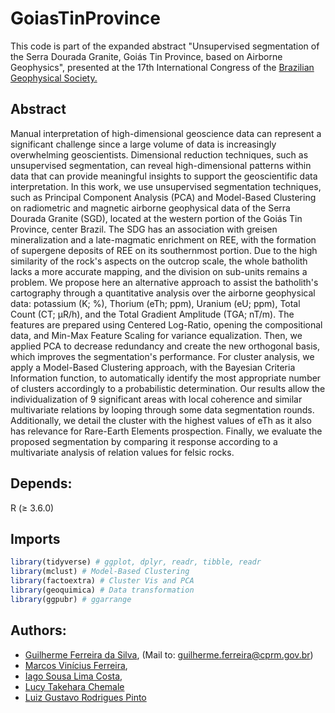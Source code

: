 # GoiasTinProvince

This code is part of the expanded abstract "Unsupervised segmentation of  the Serra Dourada Granite, Goiás Tin Province, based on Airborne Geophysics", presented 
at the 17th International Congress of the [Brazilian Geophysical Society.](https://sbgf.org.br/congresso/)

## Abstract
Manual interpretation of high-dimensional geoscience data can represent a significant challenge since a large volume of data is increasingly overwhelming geoscientists. Dimensional reduction techniques, such as unsupervised segmentation, can reveal high-dimensional patterns within data that can provide meaningful insights to support the geoscientific data interpretation. In this work, we use unsupervised segmentation techniques, such as Principal Component Analysis (PCA)  and Model-Based Clustering on radiometric and magnetic airborne geophysical data of the Serra Dourada Granite (SGD), located at the western portion of the Goiás Tin Province, center Brazil. The SDG has an association with greisen mineralization and a late-magmatic enrichment on REE, with the formation of supergene deposits of REE on its southernmost portion. Due to the high similarity of the rock's aspects on the outcrop scale, the whole batholith lacks a more accurate mapping, and the division on sub-units remains a problem. We propose here an alternative approach to assist the batholith's cartography through a quantitative analysis over the airborne geophysical data: potassium (K; %), Thorium (eTh; ppm), Uranium (eU; ppm), Total Count (CT; µR/h), and the Total Gradient Amplitude (TGA; nT/m). The features are prepared using Centered Log-Ratio, opening the compositional data, and Min-Max Feature Scaling for variance equalization. Then, we applied PCA to decrease redundancy and create the new orthogonal basis, which improves the segmentation's performance. For cluster analysis, we apply a Model-Based Clustering approach, with the Bayesian Criteria Information function, to automatically identify the most appropriate number of clusters accordingly to a probabilistic determination. Our results allow the individualization of 9 significant areas with local coherence and similar multivariate relations by looping through some data segmentation rounds. Additionally, we detail the cluster with the highest values of eTh as it also has relevance for Rare-Earth Elements prospection. Finally, we evaluate the proposed segmentation by comparing it response according to a multivariate analysis of relation values for felsic rocks.

## Depends:
R (≥ 3.6.0)

## Imports
``` r
library(tidyverse) # ggplot, dplyr, readr, tibble, readr
library(mclust) # Model-Based Clustering
library(factoextra) # Cluster Vis and PCA
library(geoquimica) # Data transformation
library(ggpubr) # ggarrange
```
## Authors:
* [Guilherme Ferreira da Silva](https://cutt.ly/RdsGmT5), (Mail to: guilherme.ferreira@cprm.gov.br)
* [Marcos Vinícius Ferreira](http://lattes.cnpq.br/0664633989688055), 
* [Iago Sousa Lima Costa](http://lattes.cnpq.br/9427131869731616), 
* [Lucy Takehara Chemale](http://lattes.cnpq.br/6291856399463658)
* [Luiz Gustavo Rodrigues Pinto](http://lattes.cnpq.br/3875556796137699)
